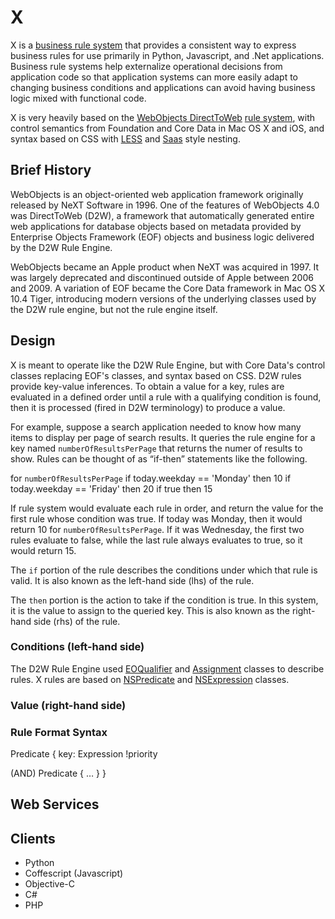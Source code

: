 # X

X is a [business rule system](http://en.wikipedia.org/wiki/Business_rules_engine) that provides a consistent way to express business rules for use primarily in Python, Javascript, and .Net applications. Business rule systems help externalize operational decisions from application code so that application systems can more easily adapt to changing business conditions and applications can avoid having business logic mixed with functional code.

X is very heavily based on the [WebObjects DirectToWeb](https://developer.apple.com/legacy/library/documentation/WebObjects/Developing_With_D2W/) [rule system](https://developer.apple.com/legacy/library/documentation/WebObjects/Developing_With_D2W/Architecture/Architecture.html#//apple_ref/doc/uid/TP30001015-DontLinkChapterID_2-BAJDAABJ), with control semantics from Foundation and Core Data in Mac OS X and iOS, and syntax based on CSS with [LESS](http://lesscss.org/#-nested-rules) and [Saas](http://sass-lang.com/guide#3) style nesting.

## Brief History

WebObjects is an object-oriented web application framework originally released by NeXT Software in 1996. One of the features of WebObjects 4.0 was DirectToWeb (D2W), a framework that automatically generated entire web applications for database objects based on metadata provided by Enterprise Objects Framework (EOF) objects and business logic delivered by the D2W Rule Engine.

WebObjects became an Apple product when NeXT was acquired in 1997. It was largely deprecated and discontinued outside of Apple between 2006 and 2009. A variation of EOF became the Core Data framework in Mac OS X 10.4 Tiger, introducing modern versions of the underlying classes used by the D2W rule engine, but not the rule engine itself.

## Design

X is meant to operate like the D2W Rule Engine, but with Core Data's control classes replacing EOF's classes, and syntax based on CSS. D2W rules provide key-value inferences. To obtain a value for a key, rules are evaluated in a defined order until a rule with a qualifying condition is found, then it is processed (fired in D2W terminology) to produce a value.

For example, suppose a search application needed to know how many items to display per page of search results. It queries the rule engine for a key named `numberOfResultsPerPage` that returns the numer of results to show. Rules can be thought of as “if-then” statements like the following.

for `numberOfResultsPerPage`
    if today.weekday == 'Monday' then 10
    if today.weekday == 'Friday' then 20
    if true then 15

If rule system would evaluate each rule in order, and return the value for the first rule whose condition was true. If today was Monday, then it would return 10 for `numberOfResultsPerPage`. If it was Wednesday, the first two rules evaluate to false, while the last rule always evaluates to true, so it would return 15.

The `if` portion of the rule describes the conditions under which that rule is valid. It is also known as the left-hand side (lhs) of the rule.

The `then` portion is the action to take if the condition is true. In this system, it is the value to assign to the queried key. This is also known as the right-hand side (rhs) of the rule.

### Conditions (left-hand side)

The D2W Rule Engine used [EOQualifier](https://developer.apple.com/legacy/library/documentation/LegacyTechnologies/WebObjects/WebObjects_5/EOControlRef/Java/Classes/EOQualifier.html) and [Assignment](https://developer.apple.com/legacy/library/documentation/LegacyTechnologies/WebObjects/WebObjects_5/DirectToWebRef/Java/Classes/Assignment.html) classes to describe rules. X rules are based on [NSPredicate](https://developer.apple.com/library/mac/documentation/Cocoa/Reference/Foundation/Classes/NSPredicate_Class/Reference/NSPredicate.html) and [NSExpression](https://developer.apple.com/library/mac/documentation/Cocoa/Reference/Foundation/Classes/NSExpression_Class/Reference/NSExpression.html#//apple_ref/occ/cl/NSExpression) classes.

### Value (right-hand side)



### Rule Format Syntax

Predicate {
  key: Expression !priority

  (AND) Predicate {
    …
  }
}

## Web Services

## Clients

* Python
* Coffescript (Javascript)
* Objective-C
* C#
* PHP
